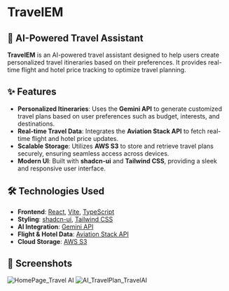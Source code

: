 # TravelEM

## 🚀 AI-Powered Travel Assistant
**TravelEM** is an AI-powered travel assistant designed to help users create personalized travel itineraries based on their preferences. It provides real-time flight and hotel price tracking to optimize travel planning.

## ✨ Features
- **Personalized Itineraries**: Uses the **Gemini API** to generate customized travel plans based on user preferences such as budget, interests, and destinations.
- **Real-time Travel Data**: Integrates the **Aviation Stack API** to fetch real-time flight and hotel price updates.
- **Scalable Storage**: Utilizes **AWS S3** to store and retrieve travel plans securely, ensuring seamless access across devices.
- **Modern UI**: Built with **shadcn-ui** and **Tailwind CSS**, providing a sleek and responsive user interface.

## 🛠️ Technologies Used
- **Frontend**: [React](https://reactjs.org/), [Vite](https://vitejs.dev/), [TypeScript](https://www.typescriptlang.org/)
- **Styling**: [shadcn-ui](https://ui.shadcn.com/), [Tailwind CSS](https://tailwindcss.com/)
- **AI Integration**: [Gemini API](https://ai.google.dev/)
- **Flight & Hotel Data**: [Aviation Stack API](https://aviationstack.com/)
- **Cloud Storage**: [AWS S3](https://aws.amazon.com/s3/)


## 📸 Screenshots
![HomePage_Travel AI](https://github.com/user-attachments/assets/b5c78b72-da58-46fa-b26d-e88ddd08c6ce)
![AI_TravelPlan_TravelAI](https://github.com/user-attachments/assets/76ec52ee-d7bc-4a87-a361-f53095d933e3)


